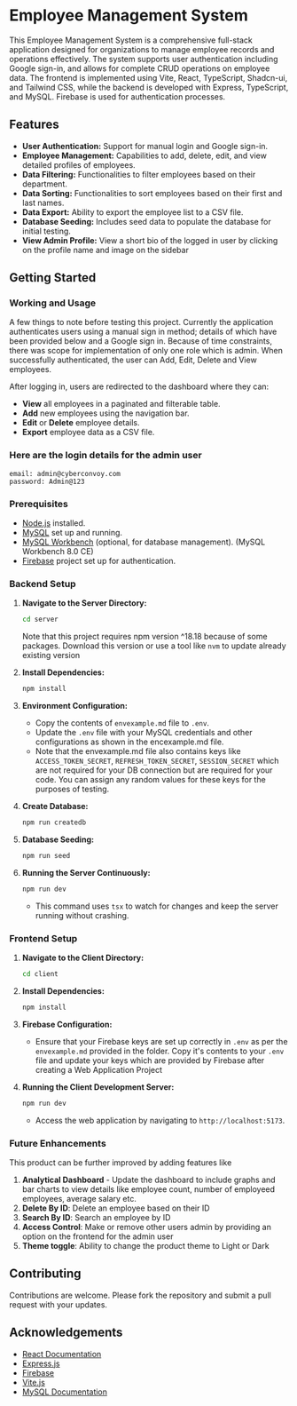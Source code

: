 # Employee Management System

This Employee Management System is a comprehensive full-stack application designed for organizations to manage employee records and operations effectively. The system supports user authentication including Google sign-in, and allows for complete CRUD operations on employee data. The frontend is implemented using Vite, React, TypeScript, Shadcn-ui, and Tailwind CSS, while the backend is developed with Express, TypeScript, and MySQL. Firebase is used for authentication processes.

## Features

- **User Authentication:** Support for manual login and Google sign-in.
- **Employee Management:** Capabilities to add, delete, edit, and view detailed profiles of employees.
- **Data Filtering:** Functionalities to filter employees based on their department.
- **Data Sorting:** Functionalities to sort employees based on their first and last names.
- **Data Export:** Ability to export the employee list to a CSV file.
- **Database Seeding:** Includes seed data to populate the database for initial testing.
- **View Admin Profile:** View a short bio of the logged in user by clicking on the profile name and image on the sidebar

## Getting Started

### Working and Usage

A few things to note before testing this project. Currently the application authenticates users using a manual sign in method; details of which have been provided below and a Google sign in. Because of time constraints, there was scope for implementation of only one role which is admin. When successfully authenticated, the user can Add, Edit, Delete and View employees.

After logging in, users are redirected to the dashboard where they can:

- **View** all employees in a paginated and filterable table.
- **Add** new employees using the navigation bar.
- **Edit** or **Delete** employee details.
- **Export** employee data as a CSV file.

### Here are the login details for the admin user

```
email: admin@cyberconvoy.com
password: Admin@123
```

### Prerequisites

- [Node.js](https://nodejs.org/en/download/) installed.
- [MySQL](https://dev.mysql.com/downloads/mysql/) set up and running.
- [MySQL Workbench](https://dev.mysql.com/downloads/workbench/) (optional, for database management). (MySQL Workbench 8.0 CE)
- [Firebase](https://firebase.google.com/docs/web/setup) project set up for authentication.

### Backend Setup

1. **Navigate to the Server Directory:**

   ```bash
   cd server
   ```

   Note that this project requires npm version ^18.18 because of some packages. Download this version or use a tool like `nvm` to update already existing version

1. **Install Dependencies:**

   ```bash
   npm install
   ```

1. **Environment Configuration:**

   - Copy the contents of `envexample.md` file to `.env`.
   - Update the `.env` file with your MySQL credentials and other configurations as shown in the encexample.md file.
   - Note that the envexample.md file also contains keys like `ACCESS_TOKEN_SECRET`, `REFRESH_TOKEN_SECRET`, `SESSION_SECRET` which are not required for your DB connection but are required for your code. You can assign any random values for these keys for the purposes of testing.

1. **Create Database:**

   ```bash
   npm run createdb
   ```

1. **Database Seeding:**

   ```bash
   npm run seed
   ```

1. **Running the Server Continuously:**
   ```bash
   npm run dev
   ```
   - This command uses `tsx` to watch for changes and keep the server running without crashing.

### Frontend Setup

1. **Navigate to the Client Directory:**

   ```bash
   cd client
   ```

2. **Install Dependencies:**

   ```bash
   npm install
   ```

3. **Firebase Configuration:**

   - Ensure that your Firebase keys are set up correctly in `.env` as per the `envexample.md` provided in the folder. Copy it's contents to your `.env` file and update your keys which are provided by Firebase after creating a Web Application Project

4. **Running the Client Development Server:**
   ```bash
   npm run dev
   ```
   - Access the web application by navigating to `http://localhost:5173`.

### Future Enhancements

This product can be further improved by adding features like

1. **Analytical Dashboard** - Update the dashboard to include graphs and bar charts to view details like employee count, number of employeed employees, average salary etc.
2. **Delete By ID**: Delete an employee based on their ID
3. **Search By ID**: Search an employee by ID
4. **Access Control**: Make or remove other users admin by providing an option on the frontend for the admin user
5. **Theme toggle**: Ability to change the product theme to Light or Dark

## Contributing

Contributions are welcome. Please fork the repository and submit a pull request with your updates.

## Acknowledgements

- [React Documentation](https://react.dev/blog/2023/03/16/introducing-react-dev)
- [Express.js](https://expressjs.com/)
- [Firebase](https://firebase.google.com/docs)
- [Vite.js](https://vitejs.dev/guide/)
- [MySQL Documentation](https://dev.mysql.com/doc/)
